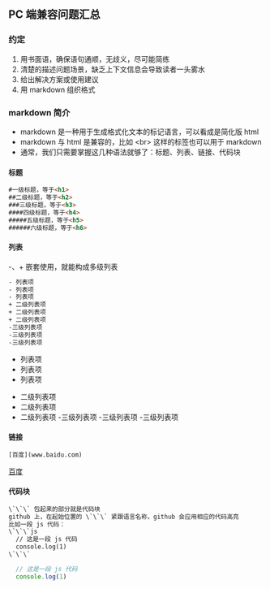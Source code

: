## PC 端兼容问题汇总

### 约定
1. 用书面语，确保语句通顺，无歧义，尽可能简练
2. 清楚的描述问题场景，缺乏上下文信息会导致读者一头雾水
3. 给出解决方案或使用建议
4. 用 markdown 组织格式


### markdown 简介
- markdown 是一种用于生成格式化文本的标记语言，可以看成是简化版 html
- markdown 与 html 是兼容的，比如 &lt;br&gt; 这样的标签也可以用于 markdown
- 通常，我们只需要掌握这几种语法就够了：标题、列表、链接、代码块

#### 标题
```html
#一级标题，等于<h1>
##二级标题，等于<h2>
###三级标题，等于<h3>
####四级标题，等于<h4>
#####五级标题，等于<h5>
######六级标题，等于<h6>
```

#### 列表
-、+ 嵌套使用，就能构成多级列表
```html
- 列表项
- 列表项
- 列表项
+ 二级列表项
+ 二级列表项
+ 二级列表项
-三级列表项
-三级列表项
-三级列表项
```
- 列表项
- 列表项
- 列表项
+ 二级列表项
+ 二级列表项
+ 二级列表项
-三级列表项
-三级列表项
-三级列表项

#### 链接
```html
[百度](www.baidu.com)
```
[百度](www.baidu.com)

#### 代码块
```html
\`\`\` 包起来的部分就是代码块
github 上，在起始位置的 \`\`\` 紧跟语言名称，github 会应用相应的代码高亮
比如一段 js 代码：
\`\`\`js
  // 这是一段 js 代码
  console.log(1)
\`\`\`
```
```js
  // 这是一段 js 代码
  console.log(1)
```